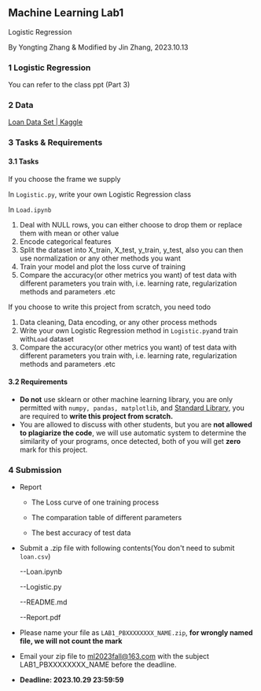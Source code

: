 ## Machine Learning Lab1

Logistic Regression

By Yongting Zhang & 
Modified by Jin Zhang, 2023.10.13

### 1 Logistic Regression

You can refer to the class ppt (Part 3)

### 2 Data

[Loan Data Set | Kaggle](https://www.kaggle.com/datasets/burak3ergun/loan-data-set)

### 3 Tasks & Requirements

#### 3.1 Tasks

If you choose the frame we supply

In `Logistic.py`, write your own Logistic Regression class

In `Load.ipynb`

1. Deal with NULL rows, you can either choose to drop them or replace them with mean or other value 
2. Encode categorical features
3. Split the dataset into X_train, X_test, y_train, y_test, also you can then use normalization or any other methods you want
4. Train your model and plot the loss curve of training
5. Compare the accuracy(or other metrics you want) of test data with different parameters you train with, i.e. learning rate, regularization methods and parameters .etc

If you choose to write this project from scratch, you need todo

1. Data cleaning, Data encoding, or any other process methods
2. Write your own Logistic Regression method in `Logistic.py`and train with`Load` dataset
3. Compare the accuracy(or other metrics you want) of test data with different parameters you train with, i.e. learning rate, regularization methods and parameters .etc

#### 3.2 Requirements

- **Do not** use sklearn or other machine learning library,  you are only permitted with `numpy, pandas, matplotlib`, and [Standard Library](https://docs.python.org/3/library/index.html), you are required to **write this project from scratch.**
- You are allowed to discuss with other students, but you are **not allowed to plagiarize the code**, we will use automatic system to determine the similarity of your programs, once detected, both of you will get **zero** mark for this project.

### 4 Submission

- Report

  - The Loss curve of one training process

  - The comparation table of different parameters

  - The best accuracy of test data

- Submit a .zip file with following contents(You don't need to submit `loan.csv`)

  --Loan.ipynb

  --Logistic.py

  --README.md

  --Report.pdf

- Please name your file as `LAB1_PBXXXXXXXX_NAME.zip`, **for wrongly named file, we will not count the mark**

- Email your zip file to ml2023fall@163.com with the subject LAB1_PBXXXXXXXX_NAME before the deadline.

- **Deadline: 2023.10.29 23:59:59** 
  

